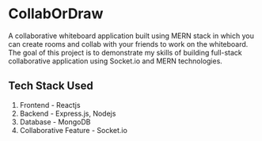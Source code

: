 # CollabOrDraw

A collaborative whiteboard application built using MERN stack in which you can create rooms and collab with your friends to work on the whiteboard. The goal of this project is to demonstrate my skills of building full-stack collaborative application using Socket.io and MERN technologies.

## Tech Stack Used

1. Frontend - Reactjs
2. Backend - Express.js, Nodejs
3. Database - MongoDB
4. Collaborative Feature - Socket.io

